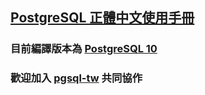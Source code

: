 ## [PostgreSQL 正體中文使用手冊](https://www.gitbook.com/book/pgsql-tw/postgresql-10/details)
### 目前編譯版本為 [PostgreSQL 10](https://www.postgresql.org/docs/10/static/index.html)
### 歡迎加入 [pgsql-tw](https://pgsql-tw.github.io/) 共同協作
